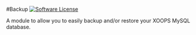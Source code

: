 #Backup
[![Software License](https://img.shields.io/badge/license-GPL-brightgreen.svg?style=flat)](LICENSE) 

A module to allow you to easily backup and/or restore your XOOPS MySQL database.
